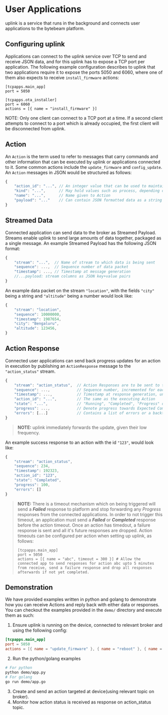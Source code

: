 # User Applications
uplink is a service that runs in the background and connects user applications to the bytebeam platform. 

## Configuring uplink
Applications can connect to the uplink service over TCP to send and receive JSON data, and for this uplink has to expose a TCP port per application. The following example configuration describes to uplink that two applications require it to expose the ports 5050 and 6060, where one of them also expects to receive `install_firmware` actions:
```
[tcpapps.main_app]
port = 5050

[tcpapps.ota_installer]
port = 6060
actions = [{ name = "install_firmware" }]
```
NOTE: Only one client can connect to a TCP port at a time. If a second client attempts to connect to a port which is already occupied, the first client will be disconnected from uplink.

## Action
An `Action` is the term used to refer to messages that carry commands and other information that can be executed by uplink or applications connected to it. Some common actions include the `update_firmware` and `config_update`. An `Action` messages in JSON would be structured as follows:
```js
{
    "action_id": "...", // An integer value that can be used to maintain indempotence
    "kind": "...",      // May hold values such as process, depending on end-use
    "name": "...",      // Name given to Action
    "payload": "..."    // Can contain JSON formatted data as a string
}
```

## Streamed Data
Connected application can send data to the broker as Streamed Payload. Streams enable uplink to send large amounts of data together, packaged as a single message. An example Streamed Payload has the following JSON format:
```js
{
    "stream": "...",  // Name of stream to which data is being sent
    "sequence": ...,  // Sequence number of data packet
    "timestamp": ..., // Timestamp at message generation
    //...payload: stream columns as JSON key+value pairs
}
```

An example data packet on the stream `"location"`, with the fields `"city"` being a string and `"altitude"` being a number would look like:
```js
{
    "stream": "location",
    "sequence": 10000000,
    "timestamp": 1987654,
    "city": "Bengaluru",
    "altitude": 123456,
}
```

## Action Response
Connected user applications can send back progress updates for an action in execution by publishing an `ActionResponse` message to the `"action_status"` stream.
```js
{
    "stream": "action_status",  // Action Responses are to be sent to the "action_status" stream
    "sequence": ...,            // Sequence number, incremented for each new response to an action, starting from 1
    "timestamp": ...,           // Timestamp at response generation, unsigned 64bit integer value
    "action_id": "...",         // The same as the executing Action
    "state": "...",             // "Running", "Completed", "Progress" or "Failed", depending on status of Action in execution
    "progress": ...,            // Denote progress towards Expected Completion, out of 0..100
    "errors": [...]             // Contains a list of errors or a backtrace
}
```
> **NOTE:** uplink immediately forwards the update, given their low frequency.

An example success response to an action with the id `"123"`, would look like:
```js
{
    "stream": "action_status",
    "sequence": 234,
    "timestamp": 192323,
    "action_id": "123",
    "state": "Completed",
    "progress": 100,
    "errors": []
}
```

> **NOTE:** There is a timeout mechanism which on being triggered will send a ***Failed*** response to platform and stop forwarding any *Progress* responses from the connected applications. In order to not trigger this timeout, an application must send a ***Failed*** or ***Completed*** response before the action timeout. Once an action has timedout, a failure response is sent and all it's future responses are dropped. Action timeouts can be configured per action when setting up uplink, as follows:
> ```
> [tcpapps.main_app]
> port = 5050
> actions = [{ name = "abc", timeout = 300 }] # Allow the connected app to send responses for action abc upto 5 minutes from receive, send a failure response and drop all responses afterwards if not yet completed.
> ```

## Demonstration
We have provided examples written in python and golang to demonstrate how you can receive Actions and reply back with either data or responses. You can checkout the examples provided in the `demo/` directory and execute them as such:
1. Ensure uplink is running on the device, connected to relevant broker and using the following config:
```toml
[tcpapps.main_app]
port = 5050
actions = [{ name = "update_firmware" }, { name = "reboot" }, { name = "update_config" }]
```
2. Run the python/golang examples
```sh
# For python
python demo/app.py
# For golang
go run demo/app.go
```
3. Create and send an action targeted at device(using relevant topic on broker).
4. Monitor how action status is received as response on action_status topic.
